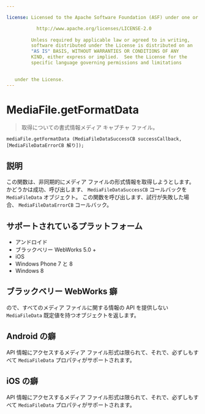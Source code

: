 ```yaml
---

license: Licensed to the Apache Software Foundation (ASF) under one or more contributor license agreements. See the NOTICE file distributed with this work for additional information regarding copyright ownership. The ASF licenses this file to you under the Apache License, Version 2.0 (the "License"); you may not use this file except in compliance with the License. You may obtain a copy of the License at

           http://www.apache.org/licenses/LICENSE-2.0
    
         Unless required by applicable law or agreed to in writing,
         software distributed under the License is distributed on an
         "AS IS" BASIS, WITHOUT WARRANTIES OR CONDITIONS OF ANY
         KIND, either express or implied.  See the License for the
         specific language governing permissions and limitations
    

   under the License.
---
```


# MediaFile.getFormatData

> 取得についての書式情報メディア キャプチャ ファイル。

    mediaFile.getFormatData (MediaFileDataSuccessCB successCallback, [MediaFileDataErrorCB 解り]);
    

## 説明

この関数は、非同期的にメディア ファイルの形式情報を取得しようとします。 かどうかは成功、呼び出します、 `MediaFileDataSuccessCB` コールバックを `MediaFileData` オブジェクト。 この関数を呼び出します、試行が失敗した場合、 `MediaFileDataErrorCB` コールバック。

## サポートされているプラットフォーム

*   アンドロイド
*   ブラックベリー WebWorks 5.0 +
*   iOS
*   Windows Phone 7 と 8
*   Windows 8

## ブラックベリー WebWorks 癖

ので、すべてのメディア ファイルに関する情報の API を提供しない `MediaFileData` 既定値を持つオブジェクトを返します。

## Android の癖

API 情報にアクセスするメディア ファイル形式は限られて、それで、必ずしもすべて `MediaFileData` プロパティがサポートされます。

## iOS の癖

API 情報にアクセスするメディア ファイル形式は限られて、それで、必ずしもすべて `MediaFileData` プロパティがサポートされます。